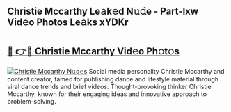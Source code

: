## Christie Mccarthy Le𝚊k𝚎d N𝚞𝚍e - Part-Ixw Vid𝚎o Photos Le𝚊ks xYDKr

# <h2><a href="http://fbf32i.evod.top/?m=Christie+Mccarthy">🔗 👉🔴 Christie Mccarthy Vid𝚎o Ph𝚘t𝚘s</a></h2>

[![Christie Mccarthy N𝚞d𝚎s](https://i.imgur.com/8V9OHl7.gif)](http://fbf32i.evod.top/?m=Christie+Mccarthy)
Social media personality Christie Mccarthy and content creator, famed for publishing dance and lifestyle material through viral dance trends and brief videos. Thought-provoking thinker Christie Mccarthy, known for their engaging ideas and innovative approach to problem-solving. 
